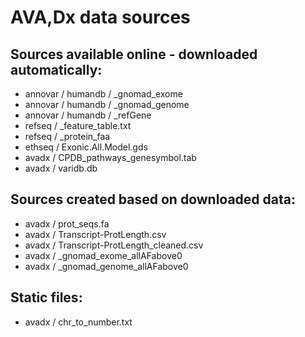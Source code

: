 # AVA,Dx data sources

## Sources available online - downloaded automatically:
- annovar / humandb / <assembly>_gnomad_exome
- annovar / humandb / <assembly>_gnomad_genome
- annovar / humandb / <assembly>_refGene
- refseq / <assembly>_feature_table.txt
- refseq / <assembly>_protein_faa
- ethseq / Exonic.All.Model.gds
- avadx / CPDB_pathways_genesymbol.tab
- avadx / varidb.db

## Sources created based on downloaded data:
- avadx / prot_seqs.fa
- avadx / Transcript-ProtLength.csv
- avadx / Transcript-ProtLength_cleaned.csv
- avadx / <assembly>_gnomad_exome_allAFabove0
- avadx / <assembly>_gnomad_genome_allAFabove0

## Static files:
- avadx / chr_to_number.txt
